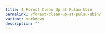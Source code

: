```yaml
---
title: $ Forest Clean Up at Pulau Ubin
permalink: /forest-clean-up-at-pulau-ubin/
variant: markdown
description: ""
---
```

